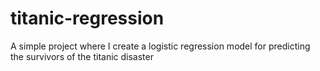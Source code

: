 # titanic-regression
A simple project where I create a logistic regression model for predicting the survivors of the titanic disaster
